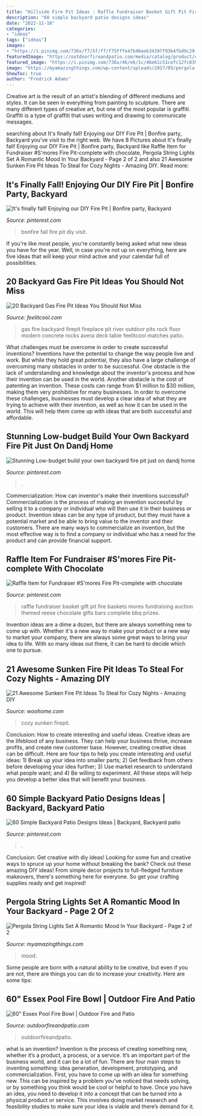 ```yaml
---
title: "Hillside Fire Pit Ideas : Raffle Fundraiser Basket Gift Pit Fire Baskets Mores Fundraising Auction Themed Reese Chocolate Gifts Bars Complete Bbq Prizes"
description: "60 simple backyard patio designs ideas"
date: "2022-11-10"
categories:
- "ideas"
tags: ["ideas"]
images:
- "https://i.pinimg.com/736x/f7/5f/ff/f75fffe47b46eeb34397f93b4fbd9c29--bbq-fundraiser-basket-raffle.jpg"
featuredImage: "https://outdoorfireandpatio.com/media/catalog/product/cache/1/image/1800x/040ec09b1e35df139433887a97daa66f/3/1/31_inch_essex_fire_and_water_bowl_-_white_22_3.jpg"
featured_image: "https://i.pinimg.com/736x/46/e6/1c/46e61c51cefc12fc039be2dca2a4c3a7.jpg"
image: "https://myamazingthings.com/wp-content/uploads/2017/05/pergola-lights.jpg"
ShowToc: true
author: "Fredrick Adams"
---
```



Creative art is the result of an artist's blending of different mediums and styles. It can be seen in everything from painting to sculpture. There are many different types of creative art, but one of the most popular is graffiti. Graffiti is a type of graffiti that uses writing and drawing to communicate messages.

	

		
searching about It&#039;s finally fall! Enjoying our DIY Fire Pit | Bonfire party, Backyard you've visit to the right web. We have 8 Pictures about It&#039;s finally fall! Enjoying our DIY Fire Pit | Bonfire party, Backyard like Raffle Item for Fundraiser #S&#039;mores Fire Pit-complete with chocolate, Pergola String Lights Set A Romantic Mood In Your Backyard - Page 2 of 2 and also 21 Awesome Sunken Fire Pit Ideas To Steal for Cozy Nights - Amazing DIY. Read more:
		
    
## It&#039;s Finally Fall! Enjoying Our DIY Fire Pit | Bonfire Party, Backyard

<img loading=lazy src="https://i.pinimg.com/736x/46/e6/1c/46e61c51cefc12fc039be2dca2a4c3a7.jpg" onerror="this.onerror=null;this.src='https://tse1.mm.bing.net/th?id=OIP.9HCoGFPpibP7manWxTCrKwHaO0&amp;pid=15.1';" alt="It&#039;s finally fall! Enjoying our DIY Fire Pit | Bonfire party, Backyard">

_Source: pinterest.com_

>bonfire fall fire pit diy visit. 

	

If you're like most people, you're constantly being asked what new ideas you have for the year. Well, in case you're not up on everything, here are five ideas that will keep your mind active and your calendar full of possibilities. 

    
## 20 Backyard Gas Fire Pit Ideas You Should Not Miss

<img loading=lazy src="http://feelitcool.com/wp-content/uploads/2017/03/backyard-gas-firepits2.jpg" onerror="this.onerror=null;this.src='https://tse2.mm.bing.net/th?id=OIP.JMOXu7b-QHLRyWHXWs1JsgHaLH&amp;pid=15.1';" alt="20 Backyard Gas Fire Pit Ideas You Should Not Miss">

_Source: feelitcool.com_

>gas fire backyard firepit fireplace pit river outdoor pits rock floor modern concrete rocks avera deck table feelitcool matches patio. 

	

What challenges must be overcome in order to create successful inventions?
Inventions have the potential to change the way people live and work. But while they hold great potential, they also have a large challenge of overcoming many obstacles in order to be successful. One obstacle is the lack of understanding and knowledge about the inventor's process and how their invention can be used in the world. Another obstacle is the cost of patenting an invention. These costs can range from $1 million to $30 million, making them very prohibitive for many businesses. In order to overcome these challenges, businesses must develop a clear idea of what they are trying to achieve with their invention, as well as how it can be used in the world. This will help them come up with ideas that are both successful and affordable.

    
## Stunning Low-budget Build Your Own Backyard Fire Pit Just On Dandj Home

<img loading=lazy src="https://i.pinimg.com/736x/13/20/76/132076b252ef4f571c0d91987beac058.jpg" onerror="this.onerror=null;this.src='https://tse2.mm.bing.net/th?id=OIP.KgbL3ADrMnJdRAdfKthd_gHaNM&amp;pid=15.1';" alt="Stunning Low-budget build your own backyard fire pit just on dandj home">

_Source: pinterest.com_

>. 

	

Commercialization: How can inventor's make their inventions successful?
Commercialization is the process of making an invention successful by selling it to a company or individual who will then use it in their business or product. 
Invention ideas can be any type of product, but they must have a potential market and be able to bring value to the inventor and their customers. There are many ways to commercialize an invention, but the most effective way is to find a company or individual who has a need for the product and can provide financial support.

    
## Raffle Item For Fundraiser #S&#039;mores Fire Pit-complete With Chocolate

<img loading=lazy src="https://i.pinimg.com/736x/f7/5f/ff/f75fffe47b46eeb34397f93b4fbd9c29--bbq-fundraiser-basket-raffle.jpg" onerror="this.onerror=null;this.src='https://tse2.mm.bing.net/th?id=OIP._pxjxwqLz0GVMLpfzuqUFAHaLH&amp;pid=15.1';" alt="Raffle Item for Fundraiser #S&#039;mores Fire Pit-complete with chocolate">

_Source: pinterest.com_

>raffle fundraiser basket gift pit fire baskets mores fundraising auction themed reese chocolate gifts bars complete bbq prizes. 

	

Invention ideas are a dime a dozen, but there are always something new to come up with. Whether it's a new way to make your product or a new way to market your company, there are always some great ways to bring your idea to life. With so many ideas out there, it can be hard to decide which one to pursue.

    
## 21 Awesome Sunken Fire Pit Ideas To Steal For Cozy Nights - Amazing DIY

<img loading=lazy src="https://www.woohome.com/wp-content/uploads/2017/09/sunken-firepit-for-cozy-nights-13.jpg" onerror="this.onerror=null;this.src='https://tse1.mm.bing.net/th?id=OIP.fAZP44aBZ1ZLmzyTeOTrMAHaJ4&amp;pid=15.1';" alt="21 Awesome Sunken Fire Pit Ideas To Steal for Cozy Nights - Amazing DIY">

_Source: woohome.com_

>cozy sunken firepit. 

	

Conclusion: How to create interesting and useful ideas.
Creative ideas are the lifeblood of any business. They can help your business thrive, increase profits, and create new customer base. However, creating creative ideas can be difficult. Here are four tips to help you create interesting and useful ideas: 1) Break up your idea into smaller parts; 2) Get feedback from others before developing your idea further; 3) Use market research to understand what people want; and 4) Be willing to experiment. All these steps will help you develop a better idea that will benefit your business.

    
## 60 Simple Backyard Patio Designs Ideas | Backyard, Backyard Patio

<img loading=lazy src="https://i.pinimg.com/736x/34/d1/f5/34d1f5e7ff490013e94e8a74024ddea7.jpg" onerror="this.onerror=null;this.src='https://tse1.mm.bing.net/th?id=OIP.B7BUcLCp-xaBQ4vI92-TxQHaL-&amp;pid=15.1';" alt="60 Simple Backyard Patio Designs Ideas | Backyard, Backyard patio">

_Source: pinterest.com_

>. 

	

Conclusion: Get creative with diy ideas!
Looking for some fun and creative ways to spruce up your home without breaking the bank? Check out these amazing DIY ideas!
From simple decor projects to full-fledged furniture makeovers, there's something here for everyone. So get your crafting supplies ready and get inspired!

    
## Pergola String Lights Set A Romantic Mood In Your Backyard - Page 2 Of 2

<img loading=lazy src="https://myamazingthings.com/wp-content/uploads/2017/05/pergola-lights.jpg" onerror="this.onerror=null;this.src='https://tse3.mm.bing.net/th?id=OIP.vhPaB5-T6T5AULfFtlGCZgHaHa&amp;pid=15.1';" alt="Pergola String Lights Set A Romantic Mood In Your Backyard - Page 2 of 2">

_Source: myamazingthings.com_

>mood. 

	

Some people are born with a natural ability to be creative, but even if you are not, there are things you can do to increase your creativity. Here are some tips:

    
## 60&quot; Essex Pool Fire Bowl | Outdoor Fire And Patio

<img loading=lazy src="https://outdoorfireandpatio.com/media/catalog/product/cache/1/image/1800x/040ec09b1e35df139433887a97daa66f/3/1/31_inch_essex_fire_and_water_bowl_-_white_22_3.jpg" onerror="this.onerror=null;this.src='https://tse2.mm.bing.net/th?id=OIP.vD9OaHmRB0A81RlEXj-QBgHaJ4&amp;pid=15.1';" alt="60&quot; Essex Pool Fire Bowl | Outdoor Fire and Patio">

_Source: outdoorfireandpatio.com_

>outdoorfireandpatio. 

	

what is an invention?
Invention is the process of creating something new, whether it’s a product, a process, or a service. It’s an important part of the business world, and it can be a lot of fun.
There are four main steps to inventing something: idea generation, development, prototyping, and commercialization. First, you have to come up with an idea for something new. This can be inspired by a problem you’ve noticed that needs solving, or by something you think would be cool or helpful to have. Once you have an idea, you need to develop it into a concept that can be turned into a physical product or service. This involves doing market research and feasibility studies to make sure your idea is viable and there’s demand for it.

